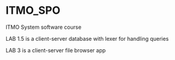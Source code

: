 # ITMO_SPO
ITMO System software course

LAB 1.5 is a client-server database with lexer for handling queries

LAB 3 is a client-server file browser app

